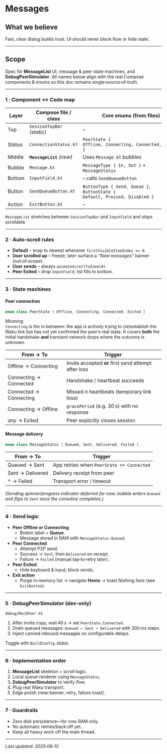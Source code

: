 # Messages

## What we believe  
Fast, clear dialog builds trust. UI should never block flow or hide state.

---

## Scope  
Spec for **MessageList** UI, message & peer state machines, and **DebugPeerSimulator**. All names below align with the real Compose components & enums so this doc remains single‑source‑of‑truth.

---

### 1 · Component ↔ Code map

| Layer  | Compose file / class          | Core enums (from files) |
| ------ | ----------------------------- | ----------------------- |
| Top    | `SessionTopBar` *(static)*    | – |
| Status | `ConnectionStatus.kt`         | `PeerState { Offline, Connecting, Connected, Exited }` |
| Middle | **`MessageList`** *(new)*     | Uses `Message.kt` bubbles |
| Bubble | `Message.kt`                  | `MessageType { In, Out }` + `MessageStatus` |
| Bottom | `InputField.kt`               | – calls `SendQueueButton` |
| Button | `SendQueueButton.kt`          | `ButtonType { Send, Queue }`, `ButtonState { Default, Pressed, Disabled }` |
| Action | `ExitButton.kt`               | – |

`MessageList` stretches between `SessionTopBar` and `InputField` and stays scrollable.

---

### 2 · Auto‑scroll rules

* **Default** – snap to newest whenever `firstVisibleItemIndex == 0`.
* **User scrolled up** – freeze; later surface a *“New messages”* banner (out‑of‑scope).
* **User sends** – always `animateScrollToItem(0)`.
* **Peer Exited** – drop `InputField`; list fills to bottom.

---

### 3 · State machines

#### Peer connection
```kotlin
enum class PeerState { Offline, Connecting, Connected, Exited }
```
*Meaning*  
`Connecting` is the in‑between: the app is actively trying to (re)establish the Waku link but has not yet confirmed the peer’s real state. It covers **both** the initial handshake **and** transient network drops where the outcome is unknown.

| From → To | Trigger |
|-----------|---------|
| Offline → Connecting | Invite accepted **or** first send attempt after loss |
| Connecting → Connected | Handshake / heartbeat succeeds |
| Connected → Connecting | Missed *n* heartbeats (temporary link loss) |
| Connecting → Offline | `gracePeriod` (e.g. 30 s) with no response |
| *any* → Exited | Peer explicitly closes session |

#### Message delivery
```kotlin
enum class MessageStatus { Queued, Sent, Delivered, Failed }
```
| From → To | Trigger |
|-----------|---------|
| Queued → Sent | App retries when `PeerState == Connected` |
| Sent → Delivered | Delivery receipt from peer |
| * → Failed | Transport error / timeout |

*(Sending spinner/progress indicator deferred for now; bubble enters `Queued` and flips to `Sent` once the coroutine completes.)*

---

### 4 · Send logic

* **Peer Offline or Connecting**  
  * Button label = **Queue**.  
  * Message stored in RAM with `MessageStatus.Queued`.
* **Peer Connected**  
  * Attempt P2P send.  
  * Success → `Sent`, then `Delivered` on receipt.  
  * Failure → `Failed` (manual tap‑to‑retry later).
* **Peer Exited**  
  * Hide keyboard & input; block sends.
* **Exit action**  
  * Purge in‑memory list → navigate **Home** → toast *Nothing here* (see `ExitButton`).

---

### 5 · DebugPeerSimulator (dev‑only)

`debug/MockPeer.kt`
1. After invite copy, wait 40 s → set `PeerState.Connected`.
2. Drain queued messages: `Queued → Sent → Delivered` with 300 ms steps.
3. Inject canned inbound messages on configurable delays.

Toggle with `BuildConfig.DEBUG`.

---

### 6 · Implementation order

1. **MessageList** skeleton + scroll logic.  
2. Local queue renderer using `MessageStatus`.  
3. **DebugPeerSimulator** to verify flow.  
4. Plug real Waku transport.  
5. Edge polish (new‑banner, retry, failure toast).

---

### 7 · Guardrails

* Zero disk persistence—for now RAM only.  
* No automatic retries/back‑off yet.  
* Keep all heavy work off the main thread.

---

_Last updated: 2025‑06‑10_
